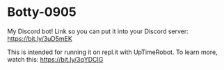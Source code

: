 # Botty-0905
My Discord bot! Link so you can put it into your Discord server: 
https://bit.ly/3uD5mEK

This is intended for running it on repl.it with UpTimeRobot. To learn more, watch this: https://bit.ly/3qYDCIG
